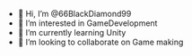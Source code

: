- 👋 Hi, I’m @66BlackDiamond99
- 👀 I’m interested in GameDevelopment
- 🌱 I’m currently learning Unity
- 💞️ I’m looking to collaborate on Game making

<!---
66BlackDiamond99/66BlackDiamond99 is a ✨ special ✨ repository because its `README.md` (this file) appears on your GitHub profile.
You can click the Preview link to take a look at your changes.
--->
